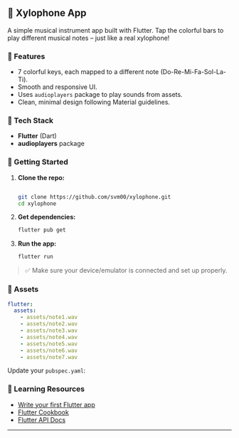 ## 🎵 Xylophone App

A simple musical instrument app built with Flutter. Tap the colorful bars to play different musical notes – just like a real xylophone!

### 📱 Features

* 7 colorful keys, each mapped to a different note (Do-Re-Mi-Fa-Sol-La-Ti).
* Smooth and responsive UI.
* Uses `audioplayers` package to play sounds from assets.
* Clean, minimal design following Material guidelines.

### 🧰 Tech Stack

* **Flutter** (Dart)
* **audioplayers** package

### 🚀 Getting Started

1. **Clone the repo:**

   ```bash
   
   git clone https://github.com/svm00/xylophone.git
   cd xylophone
   ```

2. **Get dependencies:**

   ```bash
   flutter pub get
   ```

3. **Run the app:**

   ```bash
   flutter run
   ```

> ✅ Make sure your device/emulator is connected and set up properly.

### 📂 Assets

```yaml
flutter:
  assets:
    - assets/note1.wav
    - assets/note2.wav
    - assets/note3.wav
    - assets/note4.wav
    - assets/note5.wav
    - assets/note6.wav
    - assets/note7.wav
```
Update your `pubspec.yaml`:

### 📖 Learning Resources

* [Write your first Flutter app](https://flutter.dev/docs/get-started/codelab)
* [Flutter Cookbook](https://flutter.dev/docs/cookbook)
* [Flutter API Docs](https://api.flutter.dev)

---
